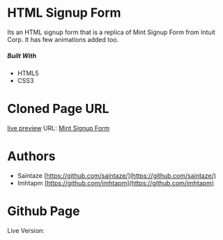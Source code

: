 # HTML Signup Form

Its an HTML signup form that is a replica of Mint Signup Form from Intuit Corp. It has few animations added too. 

##### Built With
+ HTML5
+ CSS3

 
# Cloned Page URL
[live preview](https://html-signup-form.imhta.now.sh)
URL:  [Mint Signup Form](https://accounts.intuit.com/signup.html)

# Authors
+ Saintaze [https://github.com/saintaze/](https://github.com/saintaze/)
+ Imhtapm [https://github.com/imhtapm](https://github.com/imhtapm)

# Github Page
Live Version: 
